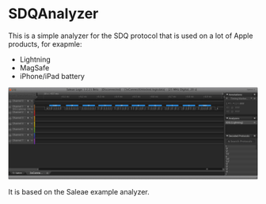 # SDQAnalyzer

This is a simple analyzer for the SDQ protocol that is used on a lot of Apple products, for exapmle:

- Lightning
- MagSafe
- iPhone/iPad battery

![Example of the analyzer in action](screenshots/example.png)

It is based on the Saleae example analyzer.

